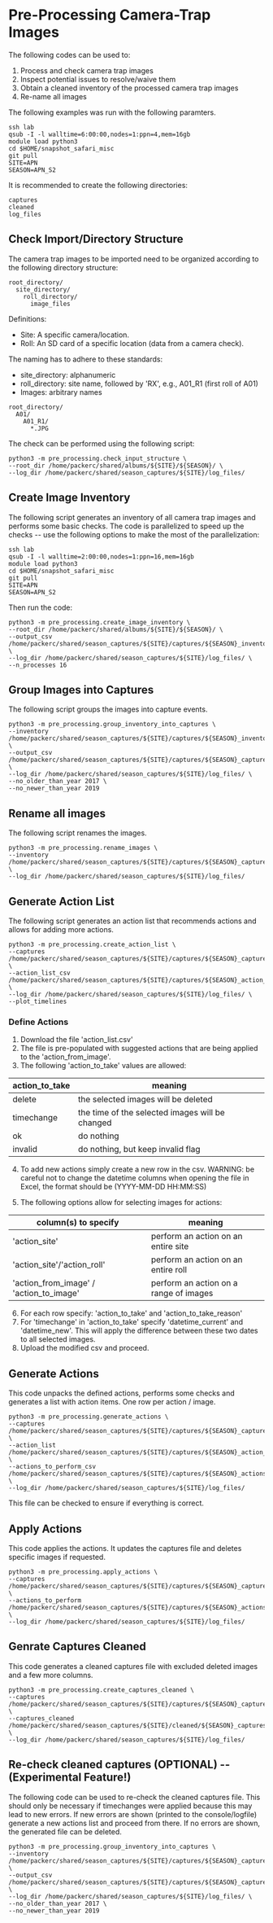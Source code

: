 # Pre-Processing Camera-Trap Images

The following codes can be used to:

1. Process and check camera trap images
2. Inspect potential issues to resolve/waive them
3. Obtain a cleaned inventory of the processed camera trap images
4. Re-name all images


The following examples was run with the following paramters.

```
ssh lab
qsub -I -l walltime=6:00:00,nodes=1:ppn=4,mem=16gb
module load python3
cd $HOME/snapshot_safari_misc
git pull
SITE=APN
SEASON=APN_S2
```

It is recommended to create the following directories:
```
captures
cleaned
log_files
```


## Check Import/Directory Structure

The camera trap images to be imported need to be organized according to the following directory structure:

```
root_directory/
  site_directory/
    roll_directory/
      image_files
```

Definitions:
- Site: A specific camera/location.
- Roll: An SD card of a specific location (data from a camera check).

The naming has to adhere to these standards:
- site_directory: alphanumeric
- roll_directory: site name, followed by 'RX', e.g., A01_R1 (first roll of A01)
- Images: arbitrary names

```
root_directory/
  A01/
    A01_R1/
      *.JPG
```   

The check can be performed using the following script:
```
python3 -m pre_processing.check_input_structure \
--root_dir /home/packerc/shared/albums/${SITE}/${SEASON}/ \
--log_dir /home/packerc/shared/season_captures/${SITE}/log_files/
```

## Create Image Inventory

The following script generates an inventory of all camera trap images and performs some basic checks. The code is parallelized to speed up the checks -- use the following options to make the most of the parallelization:

```
ssh lab
qsub -I -l walltime=2:00:00,nodes=1:ppn=16,mem=16gb
module load python3
cd $HOME/snapshot_safari_misc
git pull
SITE=APN
SEASON=APN_S2
```

Then run the code:
```
python3 -m pre_processing.create_image_inventory \
--root_dir /home/packerc/shared/albums/${SITE}/${SEASON}/ \
--output_csv /home/packerc/shared/season_captures/${SITE}/captures/${SEASON}_inventory.csv \
--log_dir /home/packerc/shared/season_captures/${SITE}/log_files/ \
--n_processes 16
```

## Group Images into Captures

The following script groups the images into capture events.

```
python3 -m pre_processing.group_inventory_into_captures \
--inventory /home/packerc/shared/season_captures/${SITE}/captures/${SEASON}_inventory.csv \
--output_csv /home/packerc/shared/season_captures/${SITE}/captures/${SEASON}_captures.csv \
--log_dir /home/packerc/shared/season_captures/${SITE}/log_files/ \
--no_older_than_year 2017 \
--no_newer_than_year 2019
```

## Rename all images

The following script renames the images.

```
python3 -m pre_processing.rename_images \
--inventory /home/packerc/shared/season_captures/${SITE}/captures/${SEASON}_captures.csv \
--log_dir /home/packerc/shared/season_captures/${SITE}/log_files/
```

## Generate Action List

The following script generates an action list that recommends actions and allows for adding more actions.

```
python3 -m pre_processing.create_action_list \
--captures /home/packerc/shared/season_captures/${SITE}/captures/${SEASON}_captures.csv \
--action_list_csv /home/packerc/shared/season_captures/${SITE}/captures/${SEASON}_action_list.csv \
--log_dir /home/packerc/shared/season_captures/${SITE}/log_files/ \
--plot_timelines
```

### Define Actions

1. Download the file 'action_list.csv'
2. The file is pre-populated with suggested actions that are being applied to the 'action_from_image'.
3. The following 'action_to_take' values are allowed:

action_to_take | meaning
------------ | -------------
delete | the selected images will be deleted
timechange | the time of the selected images will be changed
ok | do nothing
invalid | do nothing, but keep invalid flag

4. To add new actions simply create a new row in the csv.
WARNING: be careful not to change the datetime columns when opening the file in Excel, the format should be (YYYY-MM-DD HH:MM:SS)

5. The following options allow for selecting images for actions:

column(s) to specify | meaning
------------ | -------------
'action_site' | perform an action on an entire site
'action_site'/'action_roll' | perform an action on an entire roll
'action_from_image' / 'action_to_image' | perform an action on a range of images

6. For each row specify: 'action_to_take' and 'action_to_take_reason'
7. For 'timechange' in 'action_to_take' specify 'datetime_current' and 'datetime_new'. This will apply the difference between these two dates to all selected images.
8. Upload the modified csv and proceed.


## Generate Actions

This code unpacks the defined actions, performs some checks and generates a list with action items. One row per action / image.

```
python3 -m pre_processing.generate_actions \
--captures /home/packerc/shared/season_captures/${SITE}/captures/${SEASON}_captures.csv \
--action_list /home/packerc/shared/season_captures/${SITE}/captures/${SEASON}_action_list.csv \
--actions_to_perform_csv /home/packerc/shared/season_captures/${SITE}/captures/${SEASON}_actions_to_perform.csv \
--log_dir /home/packerc/shared/season_captures/${SITE}/log_files/
```
This file can be checked to ensure if everything is correct.

## Apply Actions

This code applies the actions. It updates the captures file and deletes specific images if requested.

```
python3 -m pre_processing.apply_actions \
--captures /home/packerc/shared/season_captures/${SITE}/captures/${SEASON}_captures.csv \
--actions_to_perform /home/packerc/shared/season_captures/${SITE}/captures/${SEASON}_actions_to_perform.csv \
--log_dir /home/packerc/shared/season_captures/${SITE}/log_files/
```

## Genrate Captures Cleaned

This code generates a cleaned captures file with excluded deleted images and a few more columns.

```
python3 -m pre_processing.create_captures_cleaned \
--captures /home/packerc/shared/season_captures/${SITE}/captures/${SEASON}_captures.csv \
--captures_cleaned /home/packerc/shared/season_captures/${SITE}/cleaned/${SEASON}_captures_cleaned.csv \
--log_dir /home/packerc/shared/season_captures/${SITE}/log_files/
```

## Re-check cleaned captures (OPTIONAL) -- (Experimental Feature!)

The following code can be used to re-check the cleaned captures file. This should only be necessary if timechanges were applied because this may lead to new errors. If new errors are shown (printed to the console/logfile) generate a new actions list and proceed from there. If no errors are shown, the generated file can be deleted.

```
python3 -m pre_processing.group_inventory_into_captures \
--inventory /home/packerc/shared/season_captures/${SITE}/captures/${SEASON}_captures_cleaned.csv \
--output_csv /home/packerc/shared/season_captures/${SITE}/captures/${SEASON}_captures_iterated.csv \
--log_dir /home/packerc/shared/season_captures/${SITE}/log_files/ \
--no_older_than_year 2017 \
--no_newer_than_year 2019
```

